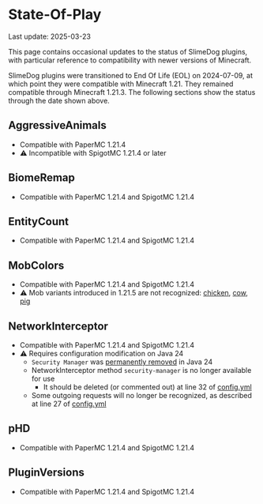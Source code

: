 # State-Of-Play
Last update: 2025-03-23

This page contains occasional updates to the status of SlimeDog plugins,
with particular reference to compatibility with newer versions of Minecraft.

SlimeDog plugins were transitioned to End Of Life (EOL) on 2024-07-09,
at which point they were compatible with Minecraft 1.21.
They remained compatible through Minecraft 1.21.3.
The following sections show the status through the date shown above.

## AggressiveAnimals
- Compatible with PaperMC 1.21.4
- ⚠️ Incompatible with SpigotMC 1.21.4 or later

## BiomeRemap
- Compatible with PaperMC 1.21.4 and SpigotMC 1.21.4

## EntityCount
- Compatible with PaperMC 1.21.4 and SpigotMC 1.21.4

## MobColors
- Compatible with PaperMC 1.21.4 and SpigotMC 1.21.4
- ⚠️ Mob variants introduced in 1.21.5 are not recognized: [chicken](https://minecraft.wiki/w/Chicken#Variants), [cow](https://minecraft.wiki/w/Cow#Variants), [pig](https://minecraft.wiki/w/Pig#Variants)

## NetworkInterceptor
- Compatible with PaperMC 1.21.4 and SpigotMC 1.21.4
- ⚠️ Requires configuration modification on Java 24
  - `Security Manager` was [permanently removed](https://openjdk.org/jeps/486) in Java 24
  - NetworkInterceptor method `security-manager` is no longer available for use
    - It should be deleted (or commented out) at line 32 of [config.yml](https://github.com/SlimeDog/NetworkInterceptor/blob/master/src/main/resources/config.yml)
  - Some outgoing requests will no longer be recognized, as described at line 27 of [config.yml](https://github.com/SlimeDog/NetworkInterceptor/blob/master/src/main/resources/config.yml)

## pHD
- Compatible with PaperMC 1.21.4 and SpigotMC 1.21.4

## PluginVersions
- Compatible with PaperMC 1.21.4 and SpigotMC 1.21.4

